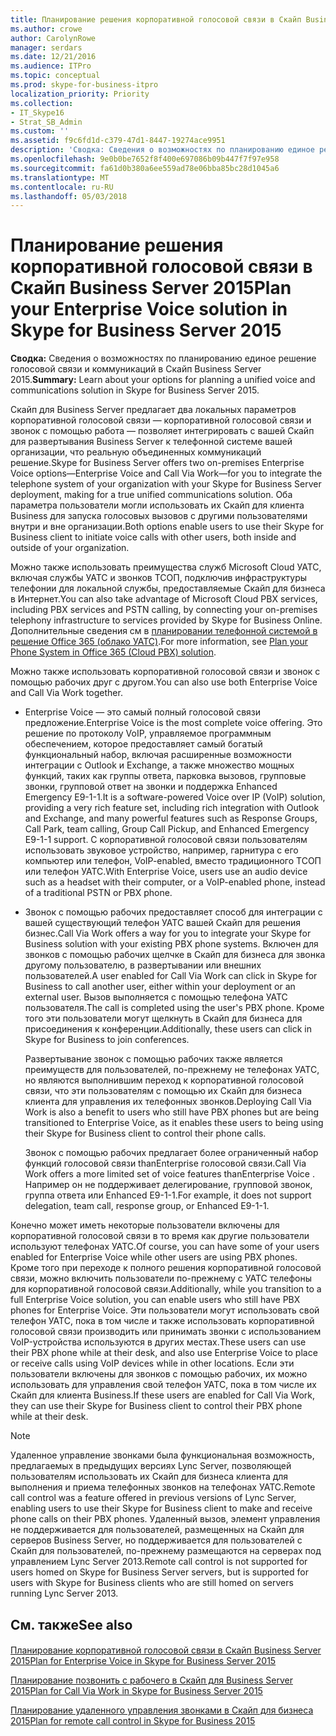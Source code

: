 ```yaml
---
title: Планирование решения корпоративной голосовой связи в Скайп Business Server 2015
ms.author: crowe
author: CarolynRowe
manager: serdars
ms.date: 12/21/2016
ms.audience: ITPro
ms.topic: conceptual
ms.prod: skype-for-business-itpro
localization_priority: Priority
ms.collection:
- IT_Skype16
- Strat_SB_Admin
ms.custom: ''
ms.assetid: f9c6fd1d-c379-47d1-8447-19274ace9951
description: 'Сводка: Сведения о возможностях по планированию единое решение голосовой связи и коммуникаций в Скайп Business Server 2015.'
ms.openlocfilehash: 9e0b0be7652f8f400e697086b09b447f7f97e958
ms.sourcegitcommit: fa61d0b380a6ee559ad78e06bba85bc28d1045a6
ms.translationtype: MT
ms.contentlocale: ru-RU
ms.lasthandoff: 05/03/2018
---
```

# <a name="plan-your-enterprise-voice-solution-in-skype-for-business-server-2015"></a><span data-ttu-id="dbe81-103">Планирование решения корпоративной голосовой связи в Скайп Business Server 2015</span><span class="sxs-lookup"><span data-stu-id="dbe81-103">Plan your Enterprise Voice solution in Skype for Business Server 2015</span></span>
 
<span data-ttu-id="dbe81-104">**Сводка:** Сведения о возможностях по планированию единое решение голосовой связи и коммуникаций в Скайп Business Server 2015.</span><span class="sxs-lookup"><span data-stu-id="dbe81-104">**Summary:** Learn about your options for planning a unified voice and communications solution in Skype for Business Server 2015.</span></span>
  
<span data-ttu-id="dbe81-105">Скайп для Business Server предлагает два локальных параметров корпоративной голосовой связи — корпоративной голосовой связи и звонок с помощью работа — позволяет интегрировать с вашей Скайп для развертывания Business Server к телефонной системе вашей организации, что реальную объединенных коммуникаций решение.</span><span class="sxs-lookup"><span data-stu-id="dbe81-105">Skype for Business Server offers two on-premises Enterprise Voice options—Enterprise Voice and Call Via Work—for you to integrate the telephone system of your organization with your Skype for Business Server deployment, making for a true unified communications solution.</span></span> <span data-ttu-id="dbe81-106">Оба параметра пользователи могли использовать их Скайп для клиента Business для запуска голосовых вызовов с другими пользователями внутри и вне организации.</span><span class="sxs-lookup"><span data-stu-id="dbe81-106">Both options enable users to use their Skype for Business client to initiate voice calls with other users, both inside and outside of your organization.</span></span>
  
<span data-ttu-id="dbe81-107">Можно также использовать преимущества служб Microsoft Cloud УАТС, включая службы УАТС и звонков ТСОП, подключив инфраструктуры телефонии для локальной службы, предоставляемые Скайп для бизнеса в Интернет.</span><span class="sxs-lookup"><span data-stu-id="dbe81-107">You can also take advantage of Microsoft Cloud PBX services, including PBX services and PSTN calling, by connecting your on-premises telephony infrastructure to services provided by Skype for Business Online.</span></span> <span data-ttu-id="dbe81-108">Дополнительные сведения см в [планировании телефонной системой в решение Office 365 (облако УАТС)](../../skype-for-business-hybrid-solutions/plan-your-phone-system-cloud-pbx-solution/plan-your-phone-system-cloud-pbx-solution.md).</span><span class="sxs-lookup"><span data-stu-id="dbe81-108">For more information, see [Plan your Phone System in Office 365 (Cloud PBX) solution](../../skype-for-business-hybrid-solutions/plan-your-phone-system-cloud-pbx-solution/plan-your-phone-system-cloud-pbx-solution.md).</span></span>
  
<span data-ttu-id="dbe81-109">Можно также использовать корпоративной голосовой связи и звонок с помощью рабочих друг с другом.</span><span class="sxs-lookup"><span data-stu-id="dbe81-109">You can also use both Enterprise Voice and Call Via Work together.</span></span>
  
- <span data-ttu-id="dbe81-110">Enterprise Voice — это самый полный голосовой связи предложение.</span><span class="sxs-lookup"><span data-stu-id="dbe81-110">Enterprise Voice is the most complete voice offering.</span></span> <span data-ttu-id="dbe81-111">Это решение по протоколу VoIP, управляемое программным обеспечением, которое предоставляет самый богатый функциональный набор, включая расширенные возможности интеграции с Outlook и Exchange, а также множество мощных функций, таких как группы ответа, парковка вызовов, групповые звонки, групповой ответ на звонки и поддержка Enhanced Emergency E9-1-1.</span><span class="sxs-lookup"><span data-stu-id="dbe81-111">It is a software-powered Voice over IP (VoIP) solution, providing a very rich feature set, including rich integration with Outlook and Exchange, and many powerful features such as Response Groups, Call Park, team calling, Group Call Pickup, and Enhanced Emergency E9-1-1 support.</span></span> <span data-ttu-id="dbe81-112">С корпоративной голосовой связи пользователям использовать звуковое устройство, например, гарнитура с его компьютер или телефон, VoIP-enabled, вместо традиционного ТСОП или телефон УАТС.</span><span class="sxs-lookup"><span data-stu-id="dbe81-112">With Enterprise Voice, users use an audio device such as a headset with their computer, or a VoIP-enabled phone, instead of a traditional PSTN or PBX phone.</span></span>
    
- <span data-ttu-id="dbe81-113">Звонок с помощью рабочих предоставляет способ для интеграции с вашей существующий телефон УАТС вашей Скайп для решения бизнес.</span><span class="sxs-lookup"><span data-stu-id="dbe81-113">Call Via Work offers a way for you to integrate your Skype for Business solution with your existing PBX phone systems.</span></span> <span data-ttu-id="dbe81-114">Включен для звонков с помощью рабочих щелчке в Скайп для бизнеса для звонка другому пользователю, в развертывании или внешних пользователей.</span><span class="sxs-lookup"><span data-stu-id="dbe81-114">A user enabled for Call Via Work can click in Skype for Business to call another user, either within your deployment or an external user.</span></span> <span data-ttu-id="dbe81-115">Вызов выполняется с помощью телефона УАТС пользователя.</span><span class="sxs-lookup"><span data-stu-id="dbe81-115">The call is completed using the user's PBX phone.</span></span> <span data-ttu-id="dbe81-116">Кроме того эти пользователи могут щелкнуть в Скайп для бизнеса для присоединения к конференции.</span><span class="sxs-lookup"><span data-stu-id="dbe81-116">Additionally, these users can click in Skype for Business to join conferences.</span></span>
    
    <span data-ttu-id="dbe81-117">Развертывание звонок с помощью рабочих также является преимуществ для пользователей, по-прежнему не телефонах УАТС, но являются выполнившим переход к корпоративной голосовой связи, что эти пользователям с помощью их Скайп для бизнеса клиента для управления их телефонных звонков.</span><span class="sxs-lookup"><span data-stu-id="dbe81-117">Deploying Call Via Work is also a benefit to users who still have PBX phones but are being transitioned to Enterprise Voice, as it enables these users to being using their Skype for Business client to control their phone calls.</span></span>
    
     <span data-ttu-id="dbe81-118">Звонок с помощью рабочих предлагает более ограниченный набор функций голосовой связи thanEnterprise голосовой связи.</span><span class="sxs-lookup"><span data-stu-id="dbe81-118">Call Via Work offers a more limited set of voice features thanEnterprise Voice .</span></span> <span data-ttu-id="dbe81-119">Например он не поддерживает делегирование, групповой звонок, группа ответа или Enhanced E9-1-1.</span><span class="sxs-lookup"><span data-stu-id="dbe81-119">For example, it does not support delegation, team call, response group, or Enhanced E9-1-1.</span></span>
    
<span data-ttu-id="dbe81-120">Конечно может иметь некоторые пользователи включены для корпоративной голосовой связи в то время как другие пользователи используют телефонах УАТС.</span><span class="sxs-lookup"><span data-stu-id="dbe81-120">Of course, you can have some of your users enabled for Enterprise Voice while other users are using PBX phones.</span></span> <span data-ttu-id="dbe81-121">Кроме того при переходе к полного решения корпоративной голосовой связи, можно включить пользователи по-прежнему с УАТС телефоны для корпоративной голосовой связи.</span><span class="sxs-lookup"><span data-stu-id="dbe81-121">Additionally, while you transition to a full Enterprise Voice solution, you can enable users who still have PBX phones for Enterprise Voice.</span></span> <span data-ttu-id="dbe81-122">Эти пользователи могут использовать свой телефон УАТС, пока в том числе и также использовать корпоративной голосовой связи производить или принимать звонки с использованием VoIP-устройства используются в других местах.</span><span class="sxs-lookup"><span data-stu-id="dbe81-122">These users can use their PBX phone while at their desk, and also use Enterprise Voice to place or receive calls using VoIP devices while in other locations.</span></span> <span data-ttu-id="dbe81-123">Если эти пользователи включены для звонков с помощью рабочих, их можно использовать для управления свой телефон УАТС, пока в том числе их Скайп для клиента Business.</span><span class="sxs-lookup"><span data-stu-id="dbe81-123">If these users are enabled for Call Via Work, they can use their Skype for Business client to control their PBX phone while at their desk.</span></span>
  
> [!NOTE]
> <span data-ttu-id="dbe81-124">Удаленное управление звонками была функциональная возможность, предлагаемых в предыдущих версиях Lync Server, позволяющей пользователям использовать их Скайп для бизнеса клиента для выполнения и приема телефонных звонков на телефонах УАТС.</span><span class="sxs-lookup"><span data-stu-id="dbe81-124">Remote call control was a feature offered in previous versions of Lync Server, enabling users to use their Skype for Business client to make and receive phone calls on their PBX phones.</span></span> <span data-ttu-id="dbe81-125">Удаленный вызов, элемент управления не поддерживается для пользователей, размещенных на Скайп для серверов Business Server, но поддерживается для пользователей с Скайп для пользователей, по-прежнему размещаются на серверах под управлением Lync Server 2013.</span><span class="sxs-lookup"><span data-stu-id="dbe81-125">Remote call control is not supported for users homed on Skype for Business Server servers, but is supported for users with Skype for Business clients who are still homed on servers running Lync Server 2013.</span></span> 
  
## <a name="see-also"></a><span data-ttu-id="dbe81-126">См. также</span><span class="sxs-lookup"><span data-stu-id="dbe81-126">See also</span></span>

#### 

[<span data-ttu-id="dbe81-127">Планирование корпоративной голосовой связи в Скайп Business Server 2015</span><span class="sxs-lookup"><span data-stu-id="dbe81-127">Plan for Enterprise Voice in Skype for Business Server 2015</span></span>](enterprise-voice.md)
  
[<span data-ttu-id="dbe81-128">Планирование позвонить с рабочего в Скайп для Business Server 2015</span><span class="sxs-lookup"><span data-stu-id="dbe81-128">Plan for Call Via Work in Skype for Business Server 2015</span></span>](call-via-work.md)
  
[<span data-ttu-id="dbe81-129">Планирование удаленного управления звонками в Скайп для бизнеса 2015</span><span class="sxs-lookup"><span data-stu-id="dbe81-129">Plan for remote call control in Skype for Business 2015</span></span>](remote-call-control.md)

